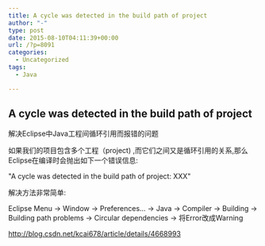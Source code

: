 ```yaml
---
title: A cycle was detected in the build path of project
author: "-"
type: post
date: 2015-08-10T04:11:39+00:00
url: /?p=8091
categories:
  - Uncategorized
tags:
  - Java

---
```

## A cycle was detected in the build path of project
解决Eclipse中Java工程间循环引用而报错的问题
  
如果我们的项目包含多个工程（project) ,而它们之间又是循环引用的关系,那么Eclipse在编译时会抛出如下一个错误信息: 
  
"A cycle was detected in the build path of project: XXX"
  
解决方法非常简单: 
  
Eclipse Menu -> Window -> Preferences... -> Java -> Compiler -> Building -> Building path problems -> Circular dependencies -> 将Error改成Warning

http://blog.csdn.net/kcai678/article/details/4668993
